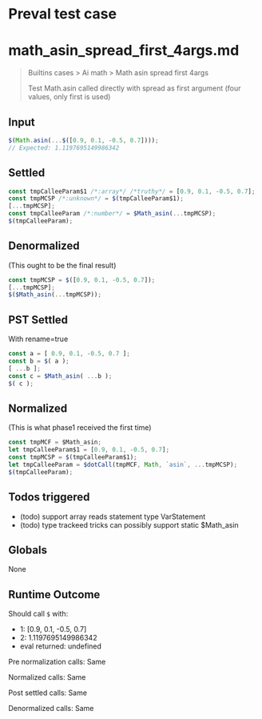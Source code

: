 # Preval test case

# math_asin_spread_first_4args.md

> Builtins cases > Ai math > Math asin spread first 4args
>
> Test Math.asin called directly with spread as first argument (four values, only first is used)

## Input

`````js filename=intro
$(Math.asin(...$([0.9, 0.1, -0.5, 0.7])));
// Expected: 1.1197695149986342
`````


## Settled


`````js filename=intro
const tmpCalleeParam$1 /*:array*/ /*truthy*/ = [0.9, 0.1, -0.5, 0.7];
const tmpMCSP /*:unknown*/ = $(tmpCalleeParam$1);
[...tmpMCSP];
const tmpCalleeParam /*:number*/ = $Math_asin(...tmpMCSP);
$(tmpCalleeParam);
`````


## Denormalized
(This ought to be the final result)

`````js filename=intro
const tmpMCSP = $([0.9, 0.1, -0.5, 0.7]);
[...tmpMCSP];
$($Math_asin(...tmpMCSP));
`````


## PST Settled
With rename=true

`````js filename=intro
const a = [ 0.9, 0.1, -0.5, 0.7 ];
const b = $( a );
[ ...b ];
const c = $Math_asin( ...b );
$( c );
`````


## Normalized
(This is what phase1 received the first time)

`````js filename=intro
const tmpMCF = $Math_asin;
let tmpCalleeParam$1 = [0.9, 0.1, -0.5, 0.7];
const tmpMCSP = $(tmpCalleeParam$1);
let tmpCalleeParam = $dotCall(tmpMCF, Math, `asin`, ...tmpMCSP);
$(tmpCalleeParam);
`````


## Todos triggered


- (todo) support array reads statement type VarStatement
- (todo) type trackeed tricks can possibly support static $Math_asin


## Globals


None


## Runtime Outcome


Should call `$` with:
 - 1: [0.9, 0.1, -0.5, 0.7]
 - 2: 1.1197695149986342
 - eval returned: undefined

Pre normalization calls: Same

Normalized calls: Same

Post settled calls: Same

Denormalized calls: Same
